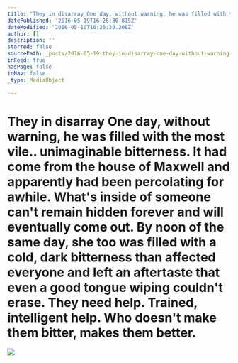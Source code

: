 ```yaml
---
title: "They in disarray One day, without warning, he was filled with the most vile.. unimaginable bitterness. It had come from the house of Maxwell and apparently had been percolating for awhile. What's inside of someone can't remain hidden forever and will eventually come out. By noon of the same day, she too was filled with a cold, dark bitterness than affected everyone and left an aftertaste that even a good tongue wiping couldn't erase. They need help. Trained, intelligent help. Who doesn't make them bitter, makes them better."
datePublished: '2016-05-19T16:28:30.815Z'
dateModified: '2016-05-19T16:26:39.208Z'
author: []
description: ''
starred: false
sourcePath: _posts/2016-05-19-they-in-disarray-one-day-without-warning-he-was-filled-wit.md
inFeed: true
hasPage: false
inNav: false
_type: MediaObject

---
```

# They in disarray One day, without warning, he was filled with the most vile.. unimaginable bitterness. It had come from the house of Maxwell and apparently had been percolating for awhile. What's inside of someone can't remain hidden forever and will eventually come out. By noon of the same day, she too was filled with a cold, dark bitterness than affected everyone and left an aftertaste that even a good tongue wiping couldn't erase. They need help. Trained, intelligent help. Who doesn't make them bitter, makes them better.
![](https://the-grid-user-content.s3-us-west-2.amazonaws.com/1c75a308-f3cd-473a-b86a-49b8250e865b.jpg)